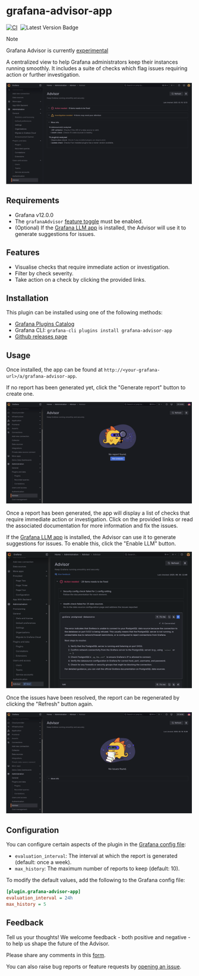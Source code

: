# grafana-advisor-app

[![CI](https://github.com/grafana/grafana-advisor-app/actions/workflows/push.yaml/badge.svg)](https://github.com/grafana/grafana-advisor-app/actions/workflows/push.yaml)&nbsp;&nbsp;![Latest Version Badge](https://img.shields.io/badge/dynamic/json?logo=grafana&query=$.version&url=https://grafana.com/api/plugins/grafana-advisor-app&label=Version&prefix=v&color=F47A20)

> [!NOTE]
> Grafana Advisor is currently [experimental](https://grafana.com/docs/release-life-cycle/#quick-reference-table)

A centralized view to help Grafana administrators keep their instances running smoothly. It includes a suite of checks which flag issues requiring action or further investigation.

<img width="500px" src="https://raw.githubusercontent.com/grafana/grafana-advisor-app/main/docs/screenshot.png" />

## Requirements

- Grafana v12.0.0
- The `grafanaAdvisor` [feature toggle](https://grafana.com/docs/grafana/latest/setup-grafana/configure-grafana/feature-toggles/) must be enabled.
- (Optional) If the [Grafana LLM app](https://grafana.com/grafana/plugins/grafana-llm-app/) is installed, the Advisor will use it to generate suggestions for issues.

## Features

- Visualise checks that require immediate action or investigation.
- Filter by check severity.
- Take action on a check by clicking the provided links.

## Installation

This plugin can be installed using one of the following methods:

- [Grafana Plugins Catalog](https://grafana.com/docs/grafana/latest/administration/plugin-management/#install-a-plugin)
- Grafana CLI: `grafana-cli plugins install grafana-advisor-app`
- [Github releases page](https://github.com/grafana/grafana-advisor-app/releases)

## Usage

Once installed, the app can be found at `http://<your-grafana-url>/a/grafana-advisor-app`.

If no report has been generated yet, click the "Generate report" button to create one.

<img width="500px" src="https://raw.githubusercontent.com/grafana/grafana-advisor-app/main/docs/screenshot-empty.png" />

Once a report has been generated, the app will display a list of checks that require immediate action or investigation. Click on the provided links or read the associated documentation for more information and fix the issues.

If the [Grafana LLM app](https://grafana.com/grafana/plugins/grafana-llm-app/) is installed, the Advisor can use it to generate suggestions for issues. To enable this, click the "Enable LLM" button.

<img width="500px" src="https://raw.githubusercontent.com/grafana/grafana-advisor-app/main/docs/screenshot-llm-suggestion.png" />

Once the issues have been resolved, the report can be regenerated by clicking the "Refresh" button again.

<img width="500px" src="https://raw.githubusercontent.com/grafana/grafana-advisor-app/main/docs/screenshot-success.png" />

## Configuration

You can configure certain aspects of the plugin in the [Grafana config file](https://grafana.com/docs/grafana/latest/setup-grafana/configure-grafana/):

- `evaluation_interval`: The interval at which the report is generated (default: once a week).
- `max_history`: The maximum number of reports to keep (default: 10).

To modify the default values, add the following to the Grafana config file:

```ini
[plugin.grafana-advisor-app]
evaluation_interval = 24h
max_history = 5
```

## Feedback

Tell us your thoughts! We welcome feedback - both positive and negative - to help us shape the future of the Advisor.

Please share any comments in this [form](https://forms.gle/oFkqRoXS8g8mnTu6A).

You can also raise bug reports or feature requests by [opening an issue](https://github.com/grafana/grafana-advisor-app/issues).
